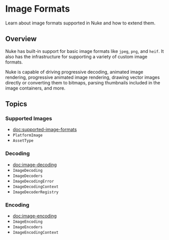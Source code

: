 # Image Formats

Learn about image formats supported in Nuke and how to extend them.

## Overview

Nuke has built-in support for basic image formats like `jpeg`, `png`, and `heif`. It also has the infrastructure for supporting a variety of custom image formats.

Nuke is capable of driving progressive decoding, animated image rendering, progressive animated image rendering, drawing vector images directly or converting them to bitmaps, parsing thumbnails included in the image containers, and more.

## Topics

### Supported Images

- <doc:supported-image-formats>
- ``PlatformImage``
- ``AssetType``

### Decoding

- <doc:image-decoding>
- ``ImageDecoding``
- ``ImageDecoders``
- ``ImageDecodingError``
- ``ImageDecodingContext``
- ``ImageDecoderRegistry``

### Encoding

- <doc:image-encoding>
- ``ImageEncoding``
- ``ImageEncoders``
- ``ImageEncodingContext``
